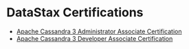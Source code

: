 # DataStax Certifications

- [Apache Cassandra 3 Administrator Associate Certification]()
- [Apache Cassandra 3 Developer Associate Certification]()
